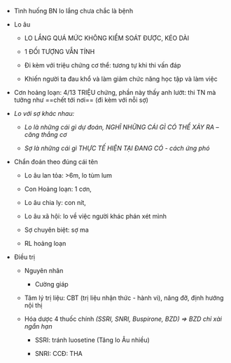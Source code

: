- Tình huống BN lo lắng chưa chắc là bệnh  
- Lo âu  
	- LO LẮNG QUÁ MỨC KHÔNG KIỂM SOÁT ĐƯỢC, KÉO DÀI  
	- 1 ĐỐI TƯỢNG VẪN TÍNH  
	- Đi kèm với triệu chứng cơ thể: tương tự khi thi vấn đáp  
	- Khiến người ta đau khổ và làm giảm chức năng học tập và làm việc  
- Cơn hoảng loạn: 4/13 TRIỆU chứng, phần này thấy anh lướt: thi TN mà tưởng như ==chết tới nơi== (đi kèm với nỗi sợ)  
- _Lo với sợ khác nhau:_  
	- _Lo là những cái gì dự đoán, NGHĨ NHỮNG CÁI GÌ CÓ THỂ XẢY RA – căng thẳng cơ_  
	- _Sợ là những cái gì THỰC TẾ HIỆN TẠI ĐANG CÓ - cách ứng phó_  
- Chẩn đoán theo đúng cái tên  
	- Lo âu lan tỏa: >6m, lo tùm lum  
	- Con Hoảng loạn: 1 cơn,  
	- Lo âu chia ly: con nít,   
	- Lo âu xã hội: lo về việc người khác phán xét mình  
	- Sợ chuyên biệt: sợ ma  
	- RL hoảng loạn  
- Điều trị  
	- Nguyên nhân  
		- Cường giáp  
	- Tâm lý trị liệu: CBT (trị liệu nhận thức - hành vi), nâng đỡ, định hướng nội thị  
	- Hóa dược 4 thuốc chính _(SSRI, SNRI, Buspirone, BZD) => BZD chỉ xài ngắn hạn_  
		- SSRI: tránh luosetine (Tăng lo Âu nhiều)  
		- SNRI: CCĐ: THA